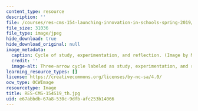 ```yaml
---
content_type: resource
description: ''
file: /courses/res-cms-154-launching-innovation-in-schools-spring-2019/e67abbdb67a8530c9dfbafc253b14066_RES-CMS-154S19_th.jpg
file_size: 31036
file_type: image/jpeg
hide_download: true
hide_download_original: null
image_metadata:
  caption: Cycle of study, experimentation, and reflection. (Image by MIT OpenCourseWare.)
  credit: ''
  image-alt: Three-arrow cycle labeled as study, experimentation, and reflection.
learning_resource_types: []
license: https://creativecommons.org/licenses/by-nc-sa/4.0/
ocw_type: OCWImage
resourcetype: Image
title: RES-CMS-154S19_th.jpg
uid: e67abbdb-67a8-530c-9dfb-afc253b14066
---
```

